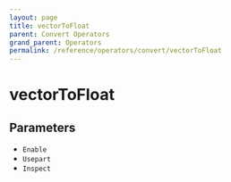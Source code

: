 ```yaml
---
layout: page
title: vectorToFloat
parent: Convert Operators
grand_parent: Operators
permalink: /reference/operators/convert/vectorToFloat
---
```


# vectorToFloat

## Parameters

* `Enable`
* `Usepart`
* `Inspect`
